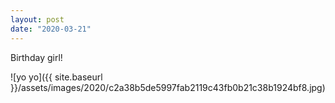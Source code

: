 ```yaml
---
layout: post
date: "2020-03-21"
---
```


Birthday girl!

![yo yo]({{ site.baseurl }}/assets/images/2020/c2a38b5de5997fab2119c43fb0b21c38b1924bf8.jpg)

